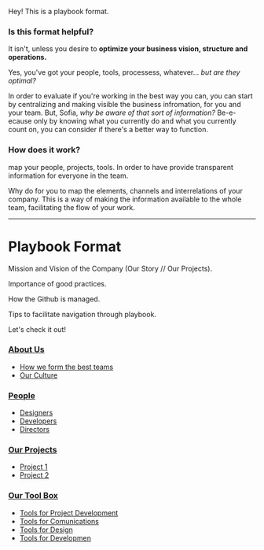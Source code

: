 Hey! This is a playbook format. 

### Is this format helpful?

It isn't, unless you desire to **optimize your business vision, structure and operations.**

Yes, you've got your people, tools, processess, whatever... *but are they optimal?* 

In order to evaluate if you're working in the best way you can, you can start by centralizing and making visible the business infromation, for you and your team. But, Sofia, *why be aware of that sort of information?* Be-e-ecause only by knowing what you currently do and what you currently count on, you can consider if there's a better way to function. 

### How does it work?

map your people, projects, tools. In order to have provide transparent information for everyone in the team. 

Why do for you to map the elements, channels and interrelations of your company. This is a way of making the information available to the whole team, facilitating the flow of your work.

--- 

# Playbook Format

Mission and Vision of the Company (Our Story // Our Projects).

Importance of good practices.

How the Github is managed.

Tips to facilitate navigation through playbook.

Let's check it out!


### [About Us](https://github.com/sofiacastillod/Playbook/blob/master/about.md)

- [How we form the best teams](#best-teams)
- [Our Culture](#best-teams)


### [People](https://github.com/sofiacastillod/Playbook/blob/master/people.md)

- [Designers](#values)
- [Developers](#best-teams)
- [Directors](#best-teams)

### [Our Projects](https://github.com/sofiacastillod/Playbook/blob/master/tools.md)

- [Project 1](#project-one)
- [Project 2](#project-two)

### [Our Tool Box](https://github.com/sofiacastillod/Playbook/blob/master/tools.md)

- [Tools for Project Development](#design-tools)
- [Tools for Comunications](#design-tools)
- [Tools for Design](#design-tools)
- [Tools for Developmen](#development-tools)
